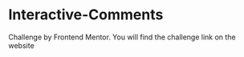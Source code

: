 # Interactive-Comments
Challenge by Frontend Mentor. You will find the challenge link on the website
